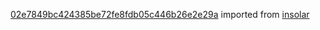 [02e7849bc424385be72fe8fdb05c446b26e2e29a](https://github.com/insolar/insolar/commit/02e7849bc424385be72fe8fdb05c446b26e2e29a) imported from [insolar](https://github.com/insolar/insolar)
